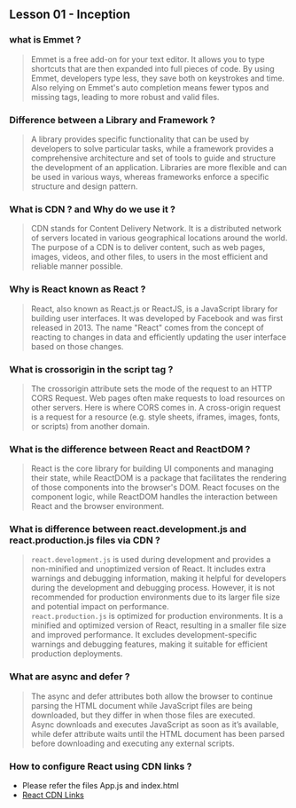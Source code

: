 ## Lesson 01 - Inception

### what is Emmet ?

> Emmet is a free add-on for your text editor. It allows you to type shortcuts that are then expanded into full pieces of code. By using Emmet, developers type less, they save both on keystrokes and time. Also relying on Emmet's auto completion means fewer typos and missing tags, leading to more robust and valid files.

### Difference between a Library and Framework ?
> A library provides specific functionality that can be used by developers to solve particular tasks, while a framework provides a comprehensive architecture and set of tools to guide and structure the development of an application. Libraries are more flexible and can be used in various ways, whereas frameworks enforce a specific structure and design pattern.

### What is CDN ? and Why do we use it ?
> CDN stands for Content Delivery Network. It is a distributed network of servers located in various geographical locations around the world. The purpose of a CDN is to deliver content, such as web pages, images, videos, and other files, to users in the most efficient and reliable manner possible.

### Why is React known as React ?
> React, also known as React.js or ReactJS, is a JavaScript library for building user interfaces. It was developed by Facebook and was first released in 2013. The name "React" comes from the concept of reacting to changes in data and efficiently updating the user interface based on those changes.

### What is crossorigin in the script tag ?
> The crossorigin attribute sets the mode of the request to an HTTP CORS Request. Web pages often make requests to load resources on other servers. Here is where CORS comes in. A cross-origin request is a request for a resource (e.g. style sheets, iframes, images, fonts, or scripts) from another domain.

### What is the difference between React and ReactDOM ?
> React is the core library for building UI components and managing their state, while ReactDOM is a package that facilitates the rendering of those components into the browser's DOM. React focuses on the component logic, while ReactDOM handles the interaction between React and the browser environment.

### What is difference between react.development.js and react.production.js files via CDN ?
> `react.development.js` is used during development and provides a non-minified and unoptimized version of React. It includes extra warnings and debugging information, making it helpful for developers during the development and debugging process. However, it is not recommended for production environments due to its larger file size and potential impact on performance.<br>
`react.production.js` is optimized for production environments. It is a minified and optimized version of React, resulting in a smaller file size and improved performance. It excludes development-specific warnings and debugging features, making it suitable for efficient production deployments.

### What are async and defer ?
> The async and defer attributes both allow the browser to continue parsing the HTML document while JavaScript files are being downloaded, but they differ in when those files are executed.<br>
Async downloads and executes JavaScript as soon as it’s available, while defer attribute waits until the HTML document has been parsed before downloading and executing any external scripts.

### How to configure React using CDN links ?
- Please refer the files App.js and index.html
- [React CDN Links](https://legacy.reactjs.org/docs/cdn-links.html)
